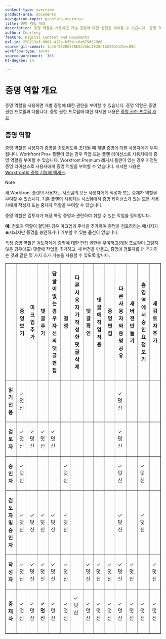 ```yaml
---
content-type: overview
product-area: documents
navigation-topic: proofing-overview
title: 증명 역할 개요
description: 증명 역할을 사용하면 개별 증명에 대한 권한을 부여할 수 있습니다. 증명 역할은 증명 권한 프로필과 다릅니다. 증명 권한 프로필에 대한 자세한 내용은 증명 권한 프로필 개요 를 참조하십시오.
author: Courtney
feature: Digital Content and Documents
exl-id: 258213af-0081-412e-bf6b-cdeb75d52966
source-git-commit: 1aa5f36208578b0a7bbc1820cfb220b112bec05b
workflow-type: tm+mt
source-wordcount: '365'
ht-degree: 1%

---
```


# 증명 역할 개요

증명 역할을 사용하면 개별 증명에 대한 권한을 부여할 수 있습니다. 증명 역할은 증명 권한 프로필과 다릅니다. 증명 권한 프로필에 대한 자세한 내용은 [증명 권한 프로필 개요](../../../review-and-approve-work/proofing/proofing-overview/permission-profiles.md).

## 증명 역할

증명 역할은 사용자가 증명을 검토하도록 초대될 때 개별 증명에 대한 사용자에게 부여됩니다. Workfront Pro+ 플랜이 있는 경우 작업 또는 플랜 라이선스로 사용자에게 증명 역할을 부여할 수 있습니다. Workfront Premium 레거시 플랜이 있는 경우 지정된 증명 라이선스로 사용자에게 증명 역할을 부여할 수 있습니다. 자세한 내용은 [Workfront의 증명 기능에 액세스](../../../administration-and-setup/manage-workfront/configure-proofing/access-to-proofing-functionality.md).

>[!NOTE]
>
>새 Workfront 플랜의 사용자는 시스템의 모든 사용자에게 작성자 또는 중재자 역할을 부여할 수 있습니다. 기존 플랜의 사용자는 시스템에서 증명 라이선스가 있는 모든 사용자에게 작성자 또는 중재자 역할을 부여할 수 있습니다.

증명 역할은 검토자가 해당 특정 증명과 관련하여 취할 수 있는 작업을 정의합니다.

**예:** 검토자 역할이 할당된 경우 마크업과 주석을 추가하여 증명을 검토하라는 메시지가 표시되지만 증명을 승인하거나 거부할 수 있는 옵션이 없습니다.

특정 증명 역할은 검토자에게 증명에 대한 편집 권한을 부여하고(계정 프로필이 그렇지 않은 경우에도) 댓글에 작업을 추가하고, 새 버전을 만들고, 증명에 검토자를 더 추가하는 것과 같은 몇 가지 추가 기능을 사용할 수 있도록 합니다.

<table border="1" cellspacing="15" cellpadding="1"> 
 <col> 
 <col> 
 <col> 
 <col> 
 <col> 
 <col> 
 <col> 
 <col> 
 <col> 
 <col> 
 <col> 
 <col> 
 <col> 
 <col> 
 <thead> 
  <tr> 
   <th> <p> </p> </th> 
   <th> <p><strong>증명 보기</strong> </p> </th> 
   <th> <p><strong>마크업 추가</strong> </p> </th> 
   <th> <p><strong>댓글 추가</strong> </p> </th> 
   <th> <p><strong>답글이 없는 경우 자신의 댓글 편집</strong> </p> </th> 
   <th> <p><strong>결정</strong> </p> </th> 
   <th> <p><strong>다른 사용자가 작성한 댓글 삭제</strong> </p> </th> 
   <th>댓글 확인</th> 
   <th>댓글에 작업 적용</th> 
   <th> <p><strong>증명 편집</strong> </p> </th> 
   <th>다른 사용자와 증명 공유</th> 
   <th>새 버전 만들기</th> 
   <th> <p><strong>홈 영역에서 승인 요청 보기</strong> </p> </th> 
   <th>새 검토자 추가</th> 
  </tr> 
 </thead> 
 <tbody> 
  <tr> 
   <td> <p><strong>읽기 전용</strong> </p> </td> 
   <td> <p>✓ 덧신</p> </td> 
   <td> <p> </p> </td> 
   <td> <p> </p> </td> 
   <td> <p> </p> </td> 
   <td> <p> </p> </td> 
   <td> <p> </p> </td> 
   <td> </td> 
   <td> </td> 
   <td> <p> </p> </td> 
   <td>✓ 덧신</td> 
   <td> </td> 
   <td> </td> 
   <td> </td> 
  </tr> 
  <tr> 
   <td> <p><strong>검토자</strong> </p> </td> 
   <td> <p>✓ 덧신</p> </td> 
   <td> <p>✓ 덧신</p> </td> 
   <td> <p>✓ 덧신</p> </td> 
   <td> <p>✓ 덧신</p> </td> 
   <td> <p> </p> </td> 
   <td> <p> </p> </td> 
   <td> </td> 
   <td></td> 
   <td> <p> </p> </td> 
   <td>✓ 덧신</td> 
   <td> </td> 
   <td> </td> 
   <td> </td> 
  </tr> 
  <tr> 
   <td> <p><strong>승인자</strong> </p> </td> 
   <td> <p>✓ 덧신</p> </td> 
   <td> <p> </p> </td> 
   <td> <p> </p> </td> 
   <td> <p> </p> </td> 
   <td> <p>✓ 덧신</p> </td> 
   <td> <p> </p> </td> 
   <td> </td> 
   <td></td> 
   <td> <p> </p> </td> 
   <td>✓ 덧신</td> 
   <td> </td> 
   <td> <p>✓ 덧신</p> </td> 
   <td> </td> 
  </tr> 
  <tr> 
   <td> <p><strong>검토자 및 승인자</strong> </p> </td> 
   <td> <p>✓ 덧신</p> </td> 
   <td> <p>✓ 덧신</p> </td> 
   <td> <p>✓ 덧신</p> </td> 
   <td> <p>✓ 덧신</p> </td> 
   <td> <p>✓ 덧신</p> </td> 
   <td> <p> </p> </td> 
   <td> </td> 
   <td></td> 
   <td> <p> </p> </td> 
   <td>✓ 덧신</td> 
   <td> </td> 
   <td> <p>✓ 덧신</p> </td> 
   <td> </td> 
  </tr> 
  <tr> 
   <td> <p><strong>작성자</strong> </p> </td> 
   <td> <p>✓ 덧신</p> </td> 
   <td> <p>✓ 덧신</p> </td> 
   <td> <p>✓ 덧신</p> </td> 
   <td> <p>✓ 덧신</p> </td> 
   <td> <p>✓ 덧신</p> </td> 
   <td> <p> </p> </td> 
   <td>✓ 덧신</td> 
   <td>✓ 덧신</td> 
   <td> <p>✓ 덧신</p> </td> 
   <td>✓ 덧신</td> 
   <td>✓ 덧신</td> 
   <td> </td> 
   <td>✓ 덧신</td> 
  </tr> 
  <tr> 
   <td> <p><strong>중재자</strong> </p> </td> 
   <td> <p>✓ 덧신</p> </td> 
   <td> <p>✓ 덧신</p> </td> 
   <td> <p><strong>✓ 덧신</strong> </p> </td> 
   <td> <p>✓ 덧신</p> </td> 
   <td> <p>✓ 덧신</p> </td> 
   <td> <p>✓ 덧신</p> <p> </p> </td> 
   <td>✓ 덧신</td> 
   <td>✓ 덧신</td> 
   <td> <p>✓ 덧신</p> </td> 
   <td>✓ 덧신</td> 
   <td>✓ 덧신</td> 
   <td>✓ 덧신</td> 
   <td>✓ 덧신</td> 
  </tr> 
 </tbody> 
</table>
